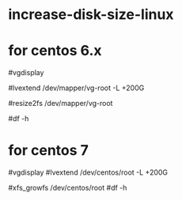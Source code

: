 # increase-disk-size-linux

# for centos 6.x

#vgdisplay

#lvextend /dev/mapper/vg-root -L +200G

#resize2fs /dev/mapper/vg-root

#df -h




# for centos 7 

#vgdisplay
#lvextend /dev/centos/root -L +200G

#xfs_growfs /dev/centos/root
#df -h
